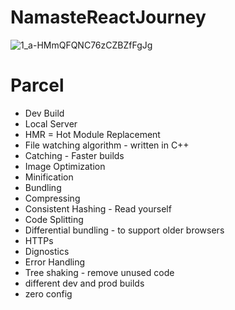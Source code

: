 # NamasteReactJourney

![1_a-HMmQFQNC76zCZBZfFgJg](https://github.com/prabhat1001/NamasteReactJourney/assets/71027441/d9d81f03-3866-4d1b-a0f8-ac319ec718ef)


# Parcel
- Dev Build
- Local Server
- HMR = Hot Module Replacement
- File watching algorithm - written in C++
- Catching - Faster builds
- Image Optimization
- Minification
- Bundling
- Compressing
- Consistent Hashing - Read yourself
- Code Splitting
- Differential bundling - to support older browsers
- HTTPs
- Dignostics
- Error Handling
- Tree shaking  - remove unused code
- different dev and prod builds
- zero config
